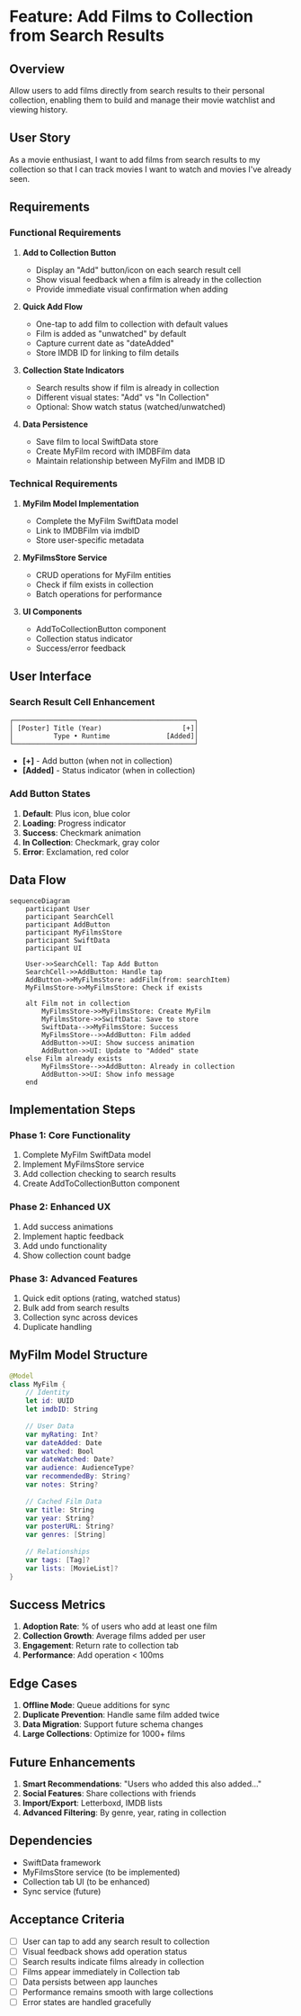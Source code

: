 # Feature: Add Films to Collection from Search Results

## Overview

Allow users to add films directly from search results to their personal collection, enabling them to build and manage their movie watchlist and viewing history.

## User Story

As a movie enthusiast, I want to add films from search results to my collection so that I can track movies I want to watch and movies I've already seen.

## Requirements

### Functional Requirements

1. **Add to Collection Button**
   - Display an "Add" button/icon on each search result cell
   - Show visual feedback when a film is already in the collection
   - Provide immediate visual confirmation when adding

2. **Quick Add Flow**
   - One-tap to add film to collection with default values
   - Film is added as "unwatched" by default
   - Capture current date as "dateAdded"
   - Store IMDB ID for linking to film details

3. **Collection State Indicators**
   - Search results show if film is already in collection
   - Different visual states: "Add" vs "In Collection"
   - Optional: Show watch status (watched/unwatched)

4. **Data Persistence**
   - Save film to local SwiftData store
   - Create MyFilm record with IMDBFilm data
   - Maintain relationship between MyFilm and IMDB ID

### Technical Requirements

1. **MyFilm Model Implementation**
   - Complete the MyFilm SwiftData model
   - Link to IMDBFilm via imdbID
   - Store user-specific metadata

2. **MyFilmsStore Service**
   - CRUD operations for MyFilm entities
   - Check if film exists in collection
   - Batch operations for performance

3. **UI Components**
   - AddToCollectionButton component
   - Collection status indicator
   - Success/error feedback

## User Interface

### Search Result Cell Enhancement

```
┌─────────────────────────────────────────────┐
│ [Poster] Title (Year)                    [+]│
│          Type • Runtime              [Added]│
└─────────────────────────────────────────────┘
```

- **[+]** - Add button (when not in collection)
- **[Added]** - Status indicator (when in collection)

### Add Button States

1. **Default**: Plus icon, blue color
2. **Loading**: Progress indicator
3. **Success**: Checkmark animation
4. **In Collection**: Checkmark, gray color
5. **Error**: Exclamation, red color

## Data Flow

```mermaid
sequenceDiagram
    participant User
    participant SearchCell
    participant AddButton
    participant MyFilmsStore
    participant SwiftData
    participant UI

    User->>SearchCell: Tap Add Button
    SearchCell->>AddButton: Handle tap
    AddButton->>MyFilmsStore: addFilm(from: searchItem)
    MyFilmsStore->>MyFilmsStore: Check if exists
    
    alt Film not in collection
        MyFilmsStore->>MyFilmsStore: Create MyFilm
        MyFilmsStore->>SwiftData: Save to store
        SwiftData-->>MyFilmsStore: Success
        MyFilmsStore-->>AddButton: Film added
        AddButton->>UI: Show success animation
        AddButton->>UI: Update to "Added" state
    else Film already exists
        MyFilmsStore-->>AddButton: Already in collection
        AddButton->>UI: Show info message
    end
```

## Implementation Steps

### Phase 1: Core Functionality
1. Complete MyFilm SwiftData model
2. Implement MyFilmsStore service
3. Add collection checking to search results
4. Create AddToCollectionButton component

### Phase 2: Enhanced UX
1. Add success animations
2. Implement haptic feedback
3. Add undo functionality
4. Show collection count badge

### Phase 3: Advanced Features
1. Quick edit options (rating, watched status)
2. Bulk add from search results
3. Collection sync across devices
4. Duplicate handling

## MyFilm Model Structure

```swift
@Model
class MyFilm {
    // Identity
    let id: UUID
    let imdbID: String
    
    // User Data
    var myRating: Int?
    var dateAdded: Date
    var watched: Bool
    var dateWatched: Date?
    var audience: AudienceType?
    var recommendedBy: String?
    var notes: String?
    
    // Cached Film Data
    var title: String
    var year: String?
    var posterURL: String?
    var genres: [String]
    
    // Relationships
    var tags: [Tag]?
    var lists: [MovieList]?
}
```

## Success Metrics

1. **Adoption Rate**: % of users who add at least one film
2. **Collection Growth**: Average films added per user
3. **Engagement**: Return rate to collection tab
4. **Performance**: Add operation < 100ms

## Edge Cases

1. **Offline Mode**: Queue additions for sync
2. **Duplicate Prevention**: Handle same film added twice
3. **Data Migration**: Support future schema changes
4. **Large Collections**: Optimize for 1000+ films

## Future Enhancements

1. **Smart Recommendations**: "Users who added this also added..."
2. **Social Features**: Share collections with friends
3. **Import/Export**: Letterboxd, IMDB lists
4. **Advanced Filtering**: By genre, year, rating in collection

## Dependencies

- SwiftData framework
- MyFilmsStore service (to be implemented)
- Collection tab UI (to be enhanced)
- Sync service (future)

## Acceptance Criteria

- [ ] User can tap to add any search result to collection
- [ ] Visual feedback shows add operation status
- [ ] Search results indicate films already in collection
- [ ] Films appear immediately in Collection tab
- [ ] Data persists between app launches
- [ ] Performance remains smooth with large collections
- [ ] Error states are handled gracefully